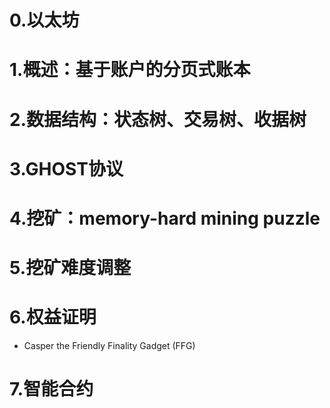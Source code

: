 # 0.以太坊

# 1.概述：基于账户的分页式账本

# 2.数据结构：状态树、交易树、收据树

# 3.GHOST协议

# 4.挖矿：memory-hard mining puzzle

# 5.挖矿难度调整

# 6.权益证明

- Casper the Friendly Finality Gadget (FFG)

# 7.智能合约
